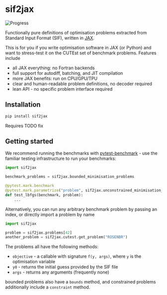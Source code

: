 # sif2jax

![Progress](https://img.shields.io/badge/JAX%20Porting-373%2F1500%20(25%25)-brightgreen)

Functionally pure definitions of optimisation problems extracted from Standard Input Format (SIF), written in [JAX](https://github.com/jax-ml/jax).

This is for you if you write optimisation software in JAX (or Python) and want to stress-test it on the CUTEst set of benchmark problems. Features include 

- all JAX everything: no Fortran backends
- full support for autodiff, batching, and JIT compilation
- more JAX benefits: run on CPU/GPU/TPU
- clear and human-readable problem definitions, no decoder required
- lean API - no specific problem interface required

## Installation

```bash
pip install sif2jax
```
Requires TODO fix

## Getting started

We recommend running the benchmarks with [pytest-benchmark](https://pytest-benchmark.readthedocs.io/en/latest/) - use the familiar testing infrastructure to run your benchmarks:

```python
import sif2jax

benchmark_problems = sif2jax.bounded_minimisation_problems

@pytest.mark.benchmark
@pytest.mark.parametrize("problem", sif2jax.unconstrained_minimisation_problems)
def test_lbfgs(benchmark, problem):
    ...
```

Alternatively, you can run any arbitrary benchmark problem by passing an index, or directly import a problem by name

```python
import sif2jax

problem = sif2jax.problems[42]
another_problem = sif2jax.cutest.get_problem("ROSENBR")
```

The problems all have the following methods:

- `objective` - a callable with signature `f(y, args)`, where `y` is the optimisation variable
- `y0` - returns the initial guess provided by the SIF file
- `args` - returns any arguments (frequently none)

bounded problems also have a `bounds` method, and constrained problems additionally include a `constraint` method.
